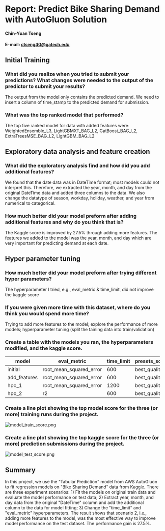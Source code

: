 # Report: Predict Bike Sharing Demand with AutoGluon Solution
#### Chin-Yuan Tseng
#### E-mail: ctseng40@gatech.edu

## Initial Training
### What did you realize when you tried to submit your predictions? What changes were needed to the output of the predictor to submit your results?
The output from the model only contains the predicted demand. We need to insert a column of time_stamp to the predicted demand for submission.

### What was the top ranked model that performed?
The top five ranked model for data with added features were: WeightedEnsemble_L3, LightGBMXT_BAG_L2, CatBoost_BAG_L2, ExtraTreesMSE_BAG_L2, LightGBM_BAG_L2

## Exploratory data analysis and feature creation
### What did the exploratory analysis find and how did you add additional features?
We found that the date data was in DateTime format; most models could not interpret this. Therefore, we extracted the year, month, and day from the original DateTime data and added three columns to the data. We also change the datatype of season, workday, holiday, weather, and year from numerical to categorical.

### How much better did your model preform after adding additional features and why do you think that is?
The Kaggle score is improved by 27.5% through adding more features. The features we added to the model was the year, month, and day which are very important for predicting demand at each date. 

## Hyper parameter tuning
### How much better did your model preform after trying different hyper parameters?
The hyperparameter I tried, e.g., eval_metric & time_limit, did not improve the kaggle score

### If you were given more time with this dataset, where do you think you would spend more time?
Trying to add more features to the model; explore the performance of more models; hyperparameter tuning (split the taining data into train/validation)

### Create a table with the models you ran, the hyperparameters modified, and the kaggle score.
|model       |eval_metric            |time_limit|presets_score|score  |
|------------|-----------------------|----------|-------------|-------|
|initial     |root_mean_squared_error|600       |best_quality |1.79201|
|add_features|root_mean_squared_error|600       |best_quality |1.29862|
|hpo_1       |root_mean_squared_error|1200      |best_quality |1.30123|
|hpo_2       |r2                     |600       |best_quality |1.30028|


### Create a line plot showing the top model score for the three (or more) training runs during the project.

![model_train_score.png](img/model_train_score.png)

### Create a line plot showing the top kaggle score for the three (or more) prediction submissions during the project.

![model_test_score.png](img/model_test_score.png)

## Summary
In this project, we use the "Tabular Prediction" model from AWS AutoGluon to fit regression models on "Bike Sharing Demand" data from Kaggle. There are three experiment scenarios: 1) Fit the models on original train data and evaluate the model performance on test data; 2) Extract year, month, and day data from the original "DateTime" column and add the additional column to the data for model fitting; 3) Change the "time_limit" and "eval_metric" hyperparameters. The result shows that scenario 2, i.e., adding more features to the model, was the most effective way to improve model performance on the test dataset. The performance gain is 27.5%. 
